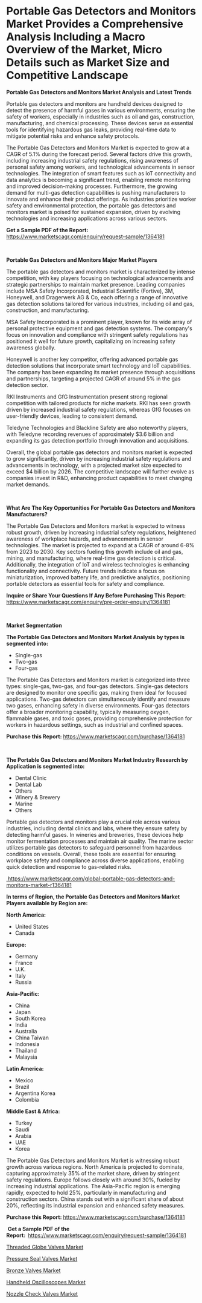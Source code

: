 <p><h1>Portable Gas Detectors and Monitors Market Provides a Comprehensive Analysis Including a Macro Overview of the Market, Micro Details such as Market Size and Competitive Landscape</h1></p><p><strong>Portable Gas Detectors and Monitors Market Analysis and Latest Trends</strong></p>
<p><p>Portable gas detectors and monitors are handheld devices designed to detect the presence of harmful gases in various environments, ensuring the safety of workers, especially in industries such as oil and gas, construction, manufacturing, and chemical processing. These devices serve as essential tools for identifying hazardous gas leaks, providing real-time data to mitigate potential risks and enhance safety protocols.</p><p>The Portable Gas Detectors and Monitors Market is expected to grow at a CAGR of 5.1% during the forecast period. Several factors drive this growth, including increasing industrial safety regulations, rising awareness of personal safety among workers, and technological advancements in sensor technologies. The integration of smart features such as IoT connectivity and data analytics is becoming a significant trend, enabling remote monitoring and improved decision-making processes. Furthermore, the growing demand for multi-gas detection capabilities is pushing manufacturers to innovate and enhance their product offerings. As industries prioritize worker safety and environmental protection, the portable gas detectors and monitors market is poised for sustained expansion, driven by evolving technologies and increasing applications across various sectors.</p></p>
<p><strong>Get a Sample PDF of the Report:&nbsp;</strong> <a href="https://www.marketscagr.com/enquiry/request-sample/1364181?utm_campaign=2039&utm_medium=2&utm_source=Github&utm_content=ia&utm_term=28022025&utm_id=portable-gas-detectors-and-monitors">https://www.marketscagr.com/enquiry/request-sample/1364181</a></p>
<p>&nbsp;</p>
<p><strong>Portable Gas Detectors and Monitors Major Market Players</strong></p>
<p><p>The portable gas detectors and monitors market is characterized by intense competition, with key players focusing on technological advancements and strategic partnerships to maintain market presence. Leading companies include MSA Safety Incorporated, Industrial Scientific (Fortive), 3M, Honeywell, and Dragerwerk AG & Co, each offering a range of innovative gas detection solutions tailored for various industries, including oil and gas, construction, and manufacturing.</p><p>MSA Safety Incorporated is a prominent player, known for its wide array of personal protective equipment and gas detection systems. The company's focus on innovation and compliance with stringent safety regulations has positioned it well for future growth, capitalizing on increasing safety awareness globally. </p><p>Honeywell is another key competitor, offering advanced portable gas detection solutions that incorporate smart technology and IoT capabilities. The company has been expanding its market presence through acquisitions and partnerships, targeting a projected CAGR of around 5% in the gas detection sector.</p><p>RKI Instruments and GfG Instrumentation present strong regional competition with tailored products for niche markets. RKI has seen growth driven by increased industrial safety regulations, whereas GfG focuses on user-friendly devices, leading to consistent demand.</p><p>Teledyne Technologies and Blackline Safety are also noteworthy players, with Teledyne recording revenues of approximately $3.6 billion and expanding its gas detection portfolio through innovation and acquisitions.</p><p>Overall, the global portable gas detectors and monitors market is expected to grow significantly, driven by increasing industrial safety regulations and advancements in technology, with a projected market size expected to exceed $4 billion by 2026. The competitive landscape will further evolve as companies invest in R&D, enhancing product capabilities to meet changing market demands.</p></p>
<p>&nbsp;</p>
<p><strong>What Are The Key Opportunities For Portable Gas Detectors and Monitors Manufacturers?</strong></p>
<p><p>The Portable Gas Detectors and Monitors market is expected to witness robust growth, driven by increasing industrial safety regulations, heightened awareness of workplace hazards, and advancements in sensor technologies. The market is projected to expand at a CAGR of around 6-8% from 2023 to 2030. Key sectors fueling this growth include oil and gas, mining, and manufacturing, where real-time gas detection is critical. Additionally, the integration of IoT and wireless technologies is enhancing functionality and connectivity. Future trends indicate a focus on miniaturization, improved battery life, and predictive analytics, positioning portable detectors as essential tools for safety and compliance.</p></p>
<p><strong>Inquire or Share Your Questions If Any Before Purchasing This Report:</strong> <a href="https://www.marketscagr.com/enquiry/pre-order-enquiry/1364181?utm_campaign=2039&utm_medium=2&utm_source=Github&utm_content=ia&utm_term=28022025&utm_id=portable-gas-detectors-and-monitors">https://www.marketscagr.com/enquiry/pre-order-enquiry/1364181</a></p>
<p>&nbsp;</p>
<p><strong>Market Segmentation</strong></p>
<p><strong>The Portable Gas Detectors and Monitors Market Analysis by types is segmented into:</strong></p>
<p><ul><li>Single-gas</li><li>Two-gas</li><li>Four-gas</li></ul></p>
<p><p>The Portable Gas Detectors and Monitors market is categorized into three types: single-gas, two-gas, and four-gas detectors. Single-gas detectors are designed to monitor one specific gas, making them ideal for focused applications. Two-gas detectors can simultaneously identify and measure two gases, enhancing safety in diverse environments. Four-gas detectors offer a broader monitoring capability, typically measuring oxygen, flammable gases, and toxic gases, providing comprehensive protection for workers in hazardous settings, such as industrial and confined spaces.</p></p>
<p><strong>Purchase this Report:&nbsp;</strong><a href="https://www.marketscagr.com/purchase/1364181?utm_campaign=2039&utm_medium=2&utm_source=Github&utm_content=ia&utm_term=28022025&utm_id=portable-gas-detectors-and-monitors">https://www.marketscagr.com/purchase/1364181</a></p>
<p>&nbsp;</p>
<p><strong>The Portable Gas Detectors and Monitors Market Industry Research by Application is segmented into:</strong></p>
<p><ul><li>Dental Clinic</li><li>Dental Lab</li><li>Others</li><li>Winery & Brewery</li><li>Marine</li><li>Others</li></ul></p>
<p><p>Portable gas detectors and monitors play a crucial role across various industries, including dental clinics and labs, where they ensure safety by detecting harmful gases. In wineries and breweries, these devices help monitor fermentation processes and maintain air quality. The marine sector utilizes portable gas detectors to safeguard personnel from hazardous conditions on vessels. Overall, these tools are essential for ensuring workplace safety and compliance across diverse applications, enabling quick detection and response to gas-related risks.</p></p>
<p><a href="https://www.marketscagr.com/global-portable-gas-detectors-and-monitors-market-r1364181?utm_campaign=2039&utm_medium=2&utm_source=Github&utm_content=ia&utm_term=28022025&utm_id=portable-gas-detectors-and-monitors">&nbsp;https://www.marketscagr.com/global-portable-gas-detectors-and-monitors-market-r1364181</a></p>
<p><strong>In terms of Region, the Portable Gas Detectors and Monitors Market Players available by Region are:</strong></p>
<p>
    <p> <strong> North America: </strong>
        <ul>
            <li>United States</li>
            <li>Canada</li>
        </ul>
        </p> 
    <p> <strong> Europe: </strong>
        <ul>
            <li>Germany</li>
            <li>France</li>
            <li>U.K.</li>
            <li>Italy</li>
            <li>Russia</li>
        </ul>
        </p> 
    <p> <strong> Asia-Pacific: </strong>
        <ul>
            <li>China</li>
            <li>Japan</li>
            <li>South Korea</li>
            <li>India</li>
            <li>Australia</li>
            <li>China Taiwan</li>
            <li>Indonesia</li>
            <li>Thailand</li>
            <li>Malaysia</li>
        </ul>
        </p> 
    <p> <strong> Latin America: </strong>
        <ul>
            <li>Mexico</li>
            <li>Brazil</li>
            <li>Argentina Korea</li>
            <li>Colombia</li>
        </ul>
        </p> 
    <p> <strong> Middle East & Africa: </strong>
        <ul>
            <li>Turkey</li>
            <li>Saudi</li>
            <li>Arabia</li>
            <li>UAE</li>
            <li>Korea</li>
        </ul>
    </p>
    </p>
<p><p>The Portable Gas Detectors and Monitors Market is witnessing robust growth across various regions. North America is projected to dominate, capturing approximately 35% of the market share, driven by stringent safety regulations. Europe follows closely with around 30%, fueled by increasing industrial applications. The Asia-Pacific region is emerging rapidly, expected to hold 25%, particularly in manufacturing and construction sectors. China stands out with a significant share of about 20%, reflecting its industrial expansion and enhanced safety measures.</p></p>
<p><strong>Purchase this Report: </strong><a href="https://www.marketscagr.com/purchase/1364181?utm_campaign=2039&utm_medium=2&utm_source=Github&utm_content=ia&utm_term=28022025&utm_id=portable-gas-detectors-and-monitors">https://www.marketscagr.com/purchase/1364181</a></p>
<p>&nbsp;<strong>Get a Sample PDF of the Report:&nbsp;&nbsp;</strong><a href="https://www.marketscagr.com/enquiry/request-sample/1364181?utm_campaign=2039&utm_medium=2&utm_source=Github&utm_content=ia&utm_term=28022025&utm_id=portable-gas-detectors-and-monitors">https://www.marketscagr.com/enquiry/request-sample/1364181</a></p>
<p><strong></strong></p>
<p><p><a href="https://github.com/pichuaadh0/Market-Research-Report-List-1/blob/main/threaded-globe-valves-market.md?utm_campaign=2039&utm_medium=2&utm_source=Github&utm_content=ia&utm_term=28022025&utm_id=portable-gas-detectors-and-monitors">Threaded Globe Valves Market</a></p><p><a href="https://github.com/oshrykauraj7/Market-Research-Report-List-1/blob/main/pressure-seal-valves-market.md?utm_campaign=2039&utm_medium=2&utm_source=Github&utm_content=ia&utm_term=28022025&utm_id=portable-gas-detectors-and-monitors">Pressure Seal Valves Market</a></p><p><a href="https://github.com/lemiranajd/Market-Research-Report-List-1/blob/main/bronze-valves-market.md?utm_campaign=2039&utm_medium=2&utm_source=Github&utm_content=ia&utm_term=28022025&utm_id=portable-gas-detectors-and-monitors">Bronze Valves Market</a></p><p><a href="https://github.com/ogbadujonito22/Market-Research-Report-List-1/blob/main/handheld-oscilloscopes-market.md?utm_campaign=2039&utm_medium=2&utm_source=Github&utm_content=ia&utm_term=28022025&utm_id=portable-gas-detectors-and-monitors">Handheld Oscilloscopes Market</a></p><p><a href="https://github.com/sanghpavao1n/Market-Research-Report-List-1/blob/main/nozzle-check-valves-market.md?utm_campaign=2039&utm_medium=2&utm_source=Github&utm_content=ia&utm_term=28022025&utm_id=portable-gas-detectors-and-monitors">Nozzle Check Valves Market</a></p></p>